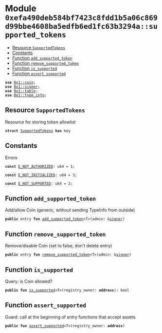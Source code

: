 
<a id="0xefa490deb584bf7423c8fdd1b5a06c869d99bbe4608ba5edfb6ed1fc63b3294a_supported_tokens"></a>

# Module `0xefa490deb584bf7423c8fdd1b5a06c869d99bbe4608ba5edfb6ed1fc63b3294a::supported_tokens`



-  [Resource `SupportedTokens`](#0xefa490deb584bf7423c8fdd1b5a06c869d99bbe4608ba5edfb6ed1fc63b3294a_supported_tokens_SupportedTokens)
-  [Constants](#@Constants_0)
-  [Function `add_supported_token`](#0xefa490deb584bf7423c8fdd1b5a06c869d99bbe4608ba5edfb6ed1fc63b3294a_supported_tokens_add_supported_token)
-  [Function `remove_supported_token`](#0xefa490deb584bf7423c8fdd1b5a06c869d99bbe4608ba5edfb6ed1fc63b3294a_supported_tokens_remove_supported_token)
-  [Function `is_supported`](#0xefa490deb584bf7423c8fdd1b5a06c869d99bbe4608ba5edfb6ed1fc63b3294a_supported_tokens_is_supported)
-  [Function `assert_supported`](#0xefa490deb584bf7423c8fdd1b5a06c869d99bbe4608ba5edfb6ed1fc63b3294a_supported_tokens_assert_supported)


<pre><code><b>use</b> <a href="">0x1::coin</a>;
<b>use</b> <a href="">0x1::signer</a>;
<b>use</b> <a href="">0x1::table</a>;
<b>use</b> <a href="">0x1::type_info</a>;
</code></pre>



<a id="0xefa490deb584bf7423c8fdd1b5a06c869d99bbe4608ba5edfb6ed1fc63b3294a_supported_tokens_SupportedTokens"></a>

## Resource `SupportedTokens`

Resource for storing token allowlist


<pre><code><b>struct</b> <a href="supported_tokens.md#0xefa490deb584bf7423c8fdd1b5a06c869d99bbe4608ba5edfb6ed1fc63b3294a_supported_tokens_SupportedTokens">SupportedTokens</a> <b>has</b> key
</code></pre>



<a id="@Constants_0"></a>

## Constants


<a id="0xefa490deb584bf7423c8fdd1b5a06c869d99bbe4608ba5edfb6ed1fc63b3294a_supported_tokens_E_NOT_AUTHORIZED"></a>

Errors


<pre><code><b>const</b> <a href="supported_tokens.md#0xefa490deb584bf7423c8fdd1b5a06c869d99bbe4608ba5edfb6ed1fc63b3294a_supported_tokens_E_NOT_AUTHORIZED">E_NOT_AUTHORIZED</a>: u64 = 1;
</code></pre>



<a id="0xefa490deb584bf7423c8fdd1b5a06c869d99bbe4608ba5edfb6ed1fc63b3294a_supported_tokens_E_NOT_INITIALIZED"></a>



<pre><code><b>const</b> <a href="supported_tokens.md#0xefa490deb584bf7423c8fdd1b5a06c869d99bbe4608ba5edfb6ed1fc63b3294a_supported_tokens_E_NOT_INITIALIZED">E_NOT_INITIALIZED</a>: u64 = 3;
</code></pre>



<a id="0xefa490deb584bf7423c8fdd1b5a06c869d99bbe4608ba5edfb6ed1fc63b3294a_supported_tokens_E_NOT_SUPPORTED"></a>



<pre><code><b>const</b> <a href="supported_tokens.md#0xefa490deb584bf7423c8fdd1b5a06c869d99bbe4608ba5edfb6ed1fc63b3294a_supported_tokens_E_NOT_SUPPORTED">E_NOT_SUPPORTED</a>: u64 = 2;
</code></pre>



<a id="0xefa490deb584bf7423c8fdd1b5a06c869d99bbe4608ba5edfb6ed1fc63b3294a_supported_tokens_add_supported_token"></a>

## Function `add_supported_token`

Add/allow Coin<T> (generic, without sending TypeInfo from outside)


<pre><code><b>public</b> entry <b>fun</b> <a href="supported_tokens.md#0xefa490deb584bf7423c8fdd1b5a06c869d99bbe4608ba5edfb6ed1fc63b3294a_supported_tokens_add_supported_token">add_supported_token</a>&lt;T&gt;(admin: &<a href="">signer</a>)
</code></pre>



<a id="0xefa490deb584bf7423c8fdd1b5a06c869d99bbe4608ba5edfb6ed1fc63b3294a_supported_tokens_remove_supported_token"></a>

## Function `remove_supported_token`

Remove/disable Coin<T> (set to false, don't delete entry)


<pre><code><b>public</b> entry <b>fun</b> <a href="supported_tokens.md#0xefa490deb584bf7423c8fdd1b5a06c869d99bbe4608ba5edfb6ed1fc63b3294a_supported_tokens_remove_supported_token">remove_supported_token</a>&lt;T&gt;(admin: &<a href="">signer</a>)
</code></pre>



<a id="0xefa490deb584bf7423c8fdd1b5a06c869d99bbe4608ba5edfb6ed1fc63b3294a_supported_tokens_is_supported"></a>

## Function `is_supported`

Query: is Coin<T> allowed?


<pre><code><b>public</b> <b>fun</b> <a href="supported_tokens.md#0xefa490deb584bf7423c8fdd1b5a06c869d99bbe4608ba5edfb6ed1fc63b3294a_supported_tokens_is_supported">is_supported</a>&lt;T&gt;(registry_owner: <b>address</b>): bool
</code></pre>



<a id="0xefa490deb584bf7423c8fdd1b5a06c869d99bbe4608ba5edfb6ed1fc63b3294a_supported_tokens_assert_supported"></a>

## Function `assert_supported`

Guard: call at the beginning of entry functions that accept assets


<pre><code><b>public</b> <b>fun</b> <a href="supported_tokens.md#0xefa490deb584bf7423c8fdd1b5a06c869d99bbe4608ba5edfb6ed1fc63b3294a_supported_tokens_assert_supported">assert_supported</a>&lt;T&gt;(registry_owner: <b>address</b>)
</code></pre>
